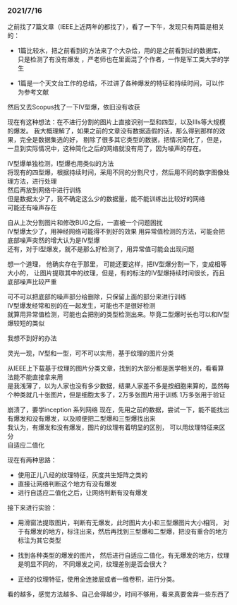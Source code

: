 ### 2021/7/16
之前找了7篇文章（IEEE上近两年的都找了），看了一下午，发现只有两篇是相关的：  
* 1篇比较水，把之前看到的方法来了个大杂烩，用的是之前看到过的数据库，只是检测了有没有爆发
，严老师也在里面混了个作者，一作是军工类大学的学生
  
* 1篇是一个天文台工作的总结，不过讲了各种爆发的特征和持续时间，可以作为参考文献

然后又去Scopus找了一下IV型爆，依旧没有收获  

  
现在有这种想法：在不进行分割的图片上直接识别一型和四型，以及IIIs等大规模的爆发。
我大概理解了，如果之前的文章没有数据造假的话，那么得到那样的效果，完全是数据集选的好，
剔除了很多其它类型的数据，把情况简化了，但是，一旦到实际情况中，这种简化之后的网络就没有用了，因为噪声的存在。  



IV型爆单独检测，I型爆也用类似的方法  
将现有的四型爆，根据持续时间，采用不同的分割尺寸，然后用不同的数字图像处理方法，进行处理  
然后再放到网络中进行训练  
但是数据太少了，我不确定这么少的数据量，能不能训练出比较好的网络  
可能还有噪声存在


自从上次分割图片和修改BUG之后，一直被一个问题困扰  
IV型爆太少了，用神经网络可能得不到好的效果  用异常值检测的方法，可能会把底部噪声突然的增大认为是IV型爆  
还有，对于I型爆发，就不是那么好检测了，用异常值可能会出现问题

想一个道理， 他确实存在于那里，
可能还要这样，把IV型爆分割一下，变成相等大小的，
让图片提取其中的纹理，但是，有的标注的IV型爆持续时间很长，而且底部噪声比较严重  

可不可以把底部的噪声部分给删除，只保留上面的部分来进行训练  
IV型爆发经常和别的在一起发生，可能也不是很好检测  
就算用异常值检测，可能也会把别的类型检测出来。毕竟二型爆时长也可以和IV型爆较短的类似


我想不到好的办法

灵光一现，IV型和一型，可不可以实用，基于纹理的图片分类  


从IEEE上下载基于纹理的图片分类文章，找到的大部分都是医学相关的，看看算法能不能直接拿来用  
是我浅薄了，以为人家也没有多少数据，结果人家差不多是按细胞来算的，虽然每个种类就几十张图片，但是细胞太多了，2万多张图片用于训练
1万多张用于验证

崩溃了，要学inception 系列网络
现在，先用之前的数据，尝试一下，能不能找出有爆发和没有爆发，以及顺便把二型爆和三型爆找出来  
我认为，有爆发和没有爆发，图片的纹理有着明显的区别， 可以用纹理特征来区分  
自适应二值化  


现在有两种思路：
* 使用正儿八经的纹理特征，灰度共生矩阵之类的
* 直接让网络判断这个地方有没有爆发
* 进行自适应二值化之后，让网络判断有没有爆发  


接下来进行实验：
* 用滑窗法提取图片，判断有无爆发，此时图片大小和三型爆图片大小相同，
  对于有爆发的地方，标注出来，然后再找到三型爆和二型爆，把没有重合的地方标注为其它类型
  
* 找到各种类型的爆发的图片， 然后进行自适应二值化，有无爆发的地方，纹理是明显不同的， 
  不同爆发之间，纹理差别是否会很大？
  
* 正经的纹理特征，使用全连接层或者一维卷积，进行分类。

看的越多，感觉方法越多、自己会得越少，时间不够用，看来真要舍弃一些东西了  


